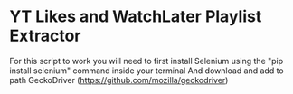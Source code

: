 # YT Likes and WatchLater Playlist Extractor
For this script to work you will need to first install Selenium using the "pip install selenium" command inside your terminal
And download and add to path GeckoDriver (https://github.com/mozilla/geckodriver)
